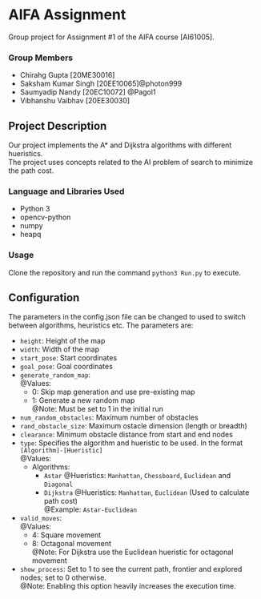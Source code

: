 # AIFA Assignment
Group project for Assignment #1 of the AIFA course \[AI61005\].

### Group Members
- Chirahg Gupta [20ME30016]
- Saksham Kumar Singh [20EE10065]@photon999
- Saumyadip Nandy [20EC10072] @Pagol1
- Vibhanshu Vaibhav [20EE30030]

## Project Description
Our project implements the A* and Dijkstra algorithms with different hueristics.\
The project uses concepts related to the AI problem of search to minimize the path cost.

### Language and Libraries Used
- Python 3
- opencv-python
- numpy
- heapq

### Usage
Clone the repository and run the command `python3 Run.py` to execute.

## Configuration
The parameters in the config.json file can be changed to used to switch between algorithms, heuristics etc. The parameters are:
+ `height`: Height of the map
+ `width`: Width of the map
+ `start_pose`: Start coordinates
+ `goal_pose`: Goal coordinates
+ `generate_random_map`:\
	@Values:
	- 0: Skip map generation and use pre-existing map
	- 1: Generate a new random map\
	@Note: Must be set to 1 in the initial run
+ `num_random_obstacles`: Maximum number of obstacles
+ `rand_obstacle_size`: Maximum ostacle dimension (length or breadth)
+ `clearance`: Minimum obstacle distance from start and end nodes
+ `type`: Specifies the algorithm and hueristic to be used. In the format `[Algorithm]-[Hueristic]`\
	@Values:
	- Algorithms:
		+ `Astar`
		@Hueristics: `Manhattan`, `Chessboard`, `Euclidean` and `Diagonal`
		+ `Dijkstra`
		@Hueristics: `Manhattan`, `Euclidean` (Used to calculate path cost)\
		@Example: `Astar-Euclidean`
+ `valid_moves`: \
	@Values:
	- 4: Square movement
	- 8: Octagonal movement\
	@Note: For Dijkstra use the Euclidean hueristic for octagonal movement
+ `show_process`: Set to 1 to see the current path, frontier and explored nodes; set to 0 otherwise.\
	@Note: Enabling this option heavily increases the execution time.
